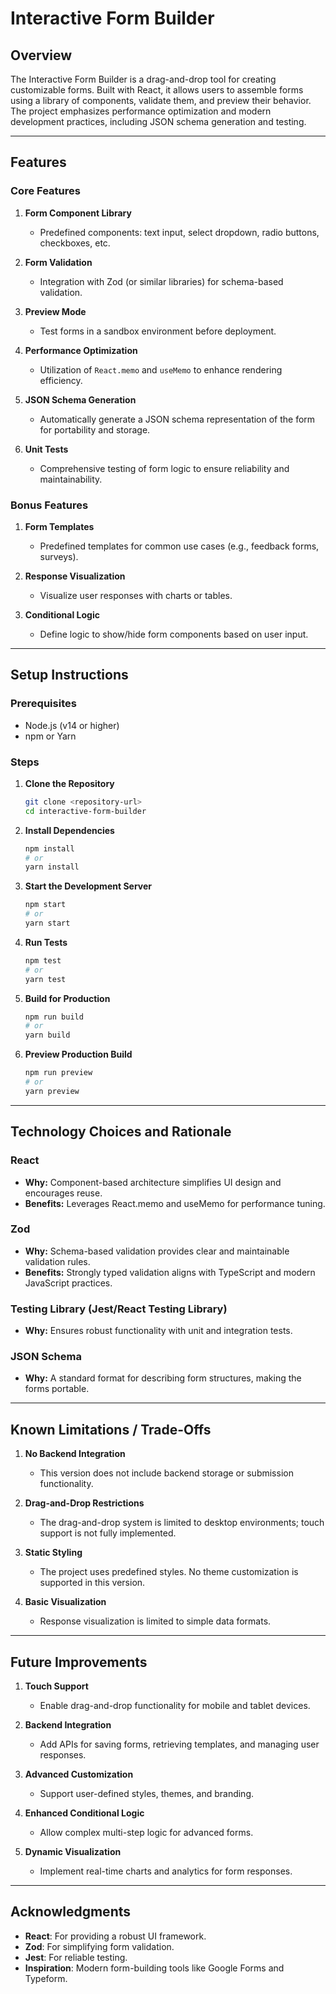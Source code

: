 # Interactive Form Builder

## Overview
The Interactive Form Builder is a drag-and-drop tool for creating customizable forms. Built with React, it allows users to assemble forms using a library of components, validate them, and preview their behavior. The project emphasizes performance optimization and modern development practices, including JSON schema generation and testing.

---

## Features

### Core Features
1. **Form Component Library**
   - Predefined components: text input, select dropdown, radio buttons, checkboxes, etc.
   
2. **Form Validation**
   - Integration with Zod (or similar libraries) for schema-based validation.

3. **Preview Mode**
   - Test forms in a sandbox environment before deployment.

4. **Performance Optimization**
   - Utilization of `React.memo` and `useMemo` to enhance rendering efficiency.

5. **JSON Schema Generation**
   - Automatically generate a JSON schema representation of the form for portability and storage.

6. **Unit Tests**
   - Comprehensive testing of form logic to ensure reliability and maintainability.

### Bonus Features
1. **Form Templates**
   - Predefined templates for common use cases (e.g., feedback forms, surveys).

2. **Response Visualization**
   - Visualize user responses with charts or tables.

3. **Conditional Logic**
   - Define logic to show/hide form components based on user input.

---

## Setup Instructions

### Prerequisites
- Node.js (v14 or higher)
- npm or Yarn

### Steps
1. **Clone the Repository**
   ```bash
   git clone <repository-url>
   cd interactive-form-builder
   ```

2. **Install Dependencies**
   ```bash
   npm install
   # or
   yarn install
   ```

3. **Start the Development Server**
   ```bash
   npm start
   # or
   yarn start
   ```

4. **Run Tests**
   ```bash
   npm test
   # or
   yarn test
   ```

5. **Build for Production**
   ```bash
   npm run build
   # or
   yarn build
   ```

6. **Preview Production Build**
   ```bash
   npm run preview
   # or
   yarn preview
   ```

---

## Technology Choices and Rationale

### React
- **Why:** Component-based architecture simplifies UI design and encourages reuse.
- **Benefits:** Leverages React.memo and useMemo for performance tuning.

### Zod
- **Why:** Schema-based validation provides clear and maintainable validation rules.
- **Benefits:** Strongly typed validation aligns with TypeScript and modern JavaScript practices.

### Testing Library (Jest/React Testing Library)
- **Why:** Ensures robust functionality with unit and integration tests.

### JSON Schema
- **Why:** A standard format for describing form structures, making the forms portable.

---

## Known Limitations / Trade-Offs

1. **No Backend Integration**
   - This version does not include backend storage or submission functionality.

2. **Drag-and-Drop Restrictions**
   - The drag-and-drop system is limited to desktop environments; touch support is not fully implemented.

3. **Static Styling**
   - The project uses predefined styles. No theme customization is supported in this version.

4. **Basic Visualization**
   - Response visualization is limited to simple data formats.

---

## Future Improvements

1. **Touch Support**
   - Enable drag-and-drop functionality for mobile and tablet devices.

2. **Backend Integration**
   - Add APIs for saving forms, retrieving templates, and managing user responses.

3. **Advanced Customization**
   - Support user-defined styles, themes, and branding.

4. **Enhanced Conditional Logic**
   - Allow complex multi-step logic for advanced forms.

5. **Dynamic Visualization**
   - Implement real-time charts and analytics for form responses.

---

## Acknowledgments
- **React**: For providing a robust UI framework.
- **Zod**: For simplifying form validation.
- **Jest**: For reliable testing.
- **Inspiration**: Modern form-building tools like Google Forms and Typeform.

